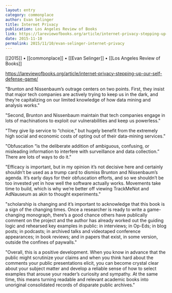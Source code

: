 ```yaml
---
layout: entry
category: commonplace
author: Evan Selinger
title: Internet Privacy
publication: Los Angeles Review of Books
link: https://lareviewofbooks.org/article/internet-privacy-stepping-up-our-self-defense-game/
date: 2015-11-10
permalink: 2015/11/10/evan-selinger-internet-privacy
---
```


[[2015]] • [[commonplace]] • [[Evan Selinger]] • [[Los Angeles Review of Books]]

https://lareviewofbooks.org/article/internet-privacy-stepping-up-our-self-defense-game/

"Brunton and Nissenbaum’s outrage centers on two points. First, they insist that major tech companies are actively trying to keep us in the dark, and they’re capitalizing on our limited knowledge of how data mining and analysis works."

"Second, Brunton and Nissenbaum maintain that tech companies engage in lots of machinations to exploit our vulnerabilities and keep us powerless."

"They give lip service to “choice,” but hugely benefit from the extremely high social and economic costs of opting out of their data-mining services."

"Obfuscation “is the deliberate addition of ambiguous, confusing, or misleading information to interfere with surveillance and data collection.” There are lots of ways to do it."
 
"Efficacy is important, but in my opinion it’s not decisive here and certainly shouldn’t be used as a trump card to dismiss Brunton and Nissenbaum’s agenda. It’s early days for their obfuscation efforts, and so we shouldn’t be too invested yet in how well the software actually works. Movements take time to build, which is why we’re better off viewing TrackMeNot and AdNauseum as akin to thought experiments."

"scholarship is changing and it’s important to acknowledge that this book is a sign of the changing times. Once a researcher is ready to write a game-changing monograph, there’s a good chance others have publically comment on the project and the author has already worked out the guiding logic and rehearsed key examples in public: in interviews; in Op-Eds; in blog posts; in podcasts; in archived talks and videotaped conference appearances; in book reviews; and in papers that exist, in some version, outside the confines of paywalls."

"Overall, this is a positive development. When you know in advance that the public might scrutinize your claims and when you think hard about the comments your public presentations elicit, you can become crystal clear about your subject matter and develop a reliable sense of how to select examples that arouse your reader’s curiosity and sympathy. At the same time, this means turning readable and relevant academic books into unoriginal consolidated records of disparate public archives."
